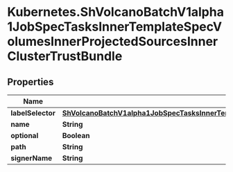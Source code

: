 # Kubernetes.ShVolcanoBatchV1alpha1JobSpecTasksInnerTemplateSpecVolumesInnerProjectedSourcesInnerClusterTrustBundle

## Properties

Name | Type | Description | Notes
------------ | ------------- | ------------- | -------------
**labelSelector** | [**ShVolcanoBatchV1alpha1JobSpecTasksInnerTemplateSpecAffinityPodAffinityPreferredDuringSchedulingIgnoredDuringExecutionInnerPodAffinityTermLabelSelector**](ShVolcanoBatchV1alpha1JobSpecTasksInnerTemplateSpecAffinityPodAffinityPreferredDuringSchedulingIgnoredDuringExecutionInnerPodAffinityTermLabelSelector.md) |  | [optional] 
**name** | **String** |  | [optional] 
**optional** | **Boolean** |  | [optional] 
**path** | **String** |  | 
**signerName** | **String** |  | [optional] 


